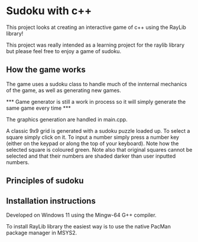 # Sudoku with c++

This project looks at creating an interactive game of c++ using the RayLib library!

This project was really intended as a learning project for the raylib library but please feel free to enjoy a game of sudoku.

## How the game works

The game uses a sudoku class to handle much of the innternal mechanics of the game, as well as generating new games.

*** Game generator is still a work in process so it will simply generate the same game every time ***

The graphics generation are handled in main.cpp. 

A classic 9x9 grid is generated with a sudoku puzzle loaded up. To select a square simply click on it. To input a number simply press a number key (either on the keypad or along the top of your keyboard). Note how the selected square is coloured green. Note also that original squares cannot be selected and that their numbers are shaded darker than user inputted numbers.

## Principles of sudoku


## Installation instructions

Developed on Windows 11 using the Mingw-64 G++ compiler.

To install RayLib library the easiest way is to use the native PacMan package manager in MSYS2.